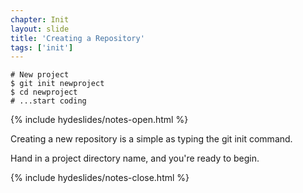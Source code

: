 ```yaml
---
chapter: Init
layout: slide
title: 'Creating a Repository'
tags: ['init']
---
```


	# New project
	$ git init newproject
	$ cd newproject
	# ...start coding

{% include hydeslides/notes-open.html %}

Creating a new repository is a simple as typing the git init command.

Hand in a project directory name, and you're ready to begin.

{% include hydeslides/notes-close.html %}